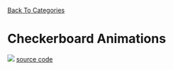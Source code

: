 [Back To Categories](https://github.com/GabrielQSherman/Animations/tree/master)

# Checkerboard Animations

![](infinity.gif)
[source code](https://github.com/GabrielQSherman/Animations/tree/master/Dec2019-Jan2020/check/rainbow_infinity_pill.js)

<p>&nbsp<p><p>&nbsp<p>